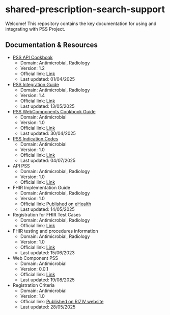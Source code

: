 # shared-prescription-search-support
Welcome! This repository contains the key documentation for using and integrating with PSS Project.

## Documentation & Resources
- [PSS API Cookbook](https://github.com/smals-belgium/shared-prescription-search-support/blob/master/PSS_API_Cookbook_v1.2.pdf)
  - Domain: Antimicrobial, Radiology
  - Version: 1.2
  - Official link: [Link](https://confluence.smals.be/pages/viewpage.action?pageId=460597855&spaceKey=HCHAUDIT&title=PSS%2BAntimicrobial&preview=/460597855/471842118/PSS_API_Cookbook_v1.2.pdf)
  - Last updated: 01/04/2025
- [PSS Integration Guide](https://github.com/smals-belgium/shared-prescription-search-support/blob/master/PSS%20Integration%20guide_Fin.pdf)
  - Domain: Antimicrobial, Radiology
  - Version: 1.4
  - Official link: [Link](https://confluence.smals.be/pages/viewpage.action?pageId=460597855&spaceKey=HCHAUDIT&title=PSS%2BAntimicrobial&preview=/460597855/471842094/PSS%20Integration%20guide_Fin.pdf)
  - Last updated: 13/05/2025
- [PSS WebComponents Cookbook Guide](https://github.com/smals-belgium/shared-prescription-search-support/blob/master/PSS_WebComponents_Cookbook_v1.pdf)
  - Domain: Antimicrobial
  - Version: 1.0
  - Official link: [Link](https://confluence.smals.be/pages/viewpage.action?pageId=460597855&spaceKey=HCHAUDIT&title=PSS%2BAntimicrobial&preview=/460597855/471842142/PSS_WebComponents_Cookbook_v1.pdf)
  - Last updated: 30/04/2025
- [PSS Indication Codes](https://github.com/smals-belgium/shared-prescription-search-support/blob/master/PSS_WebComponents_Cookbook_v1.pdf)
  - Domain: Antimicrobial
  - Version: 1.0
  - Official link: [Link](https://confluence.smals.be/pages/viewpage.action?pageId=460597855&spaceKey=HCHAUDIT&title=PSS%2BAntimicrobial&preview=/460597855/476131352/indication_codes.xlsx)
  - Last updated: 04/07/2025
- API PSS 
  - Domain: Antimicrobial, Radiology
  - Version: 1.0
  - Official link: [Link](https://portal.api.ehealth.fgov.be/api-details?apiId=a1977abb-7348-41bf-bd8f-3a7fc2f26e58&managerId=1&swaggerVersion=3.0&type=rest&usage=api&Itemid=171&catalogModuleId=120#methods)
- FHIR Implementation Guide
  - Domain: Antimicrobial, Radiology
  - Version: 1.0
  - Official link: [Published on eHealth](https://www.ehealth.fgov.be/standards/fhir/pss/artifacts.html)
  - Last updated: 14/05/2025
- Registration for FHIR Test Cases
  - Domain: Antimicrobial, Radiology
  - Official link: [Link](https://fhir-testserver.be/index.php/registration_form)
- FHIR testing and procedures information	
  - Domain: Antimicrobial, Radiology
  - Version: 1.0
  - Official link: [Link](https://docs.google.com/presentation/d/1mZEasXjsMlOKJKt5jRoWcZc2tCKtnH4T/edit?slide=id.p1#slide=id.p1)
  - Last updated: 15/06/2023
- Web Component PSS
  - Domain: Antimicrobial
  - Version: 0.0.1
  - Official link: [Link](https://www.npmjs.com/package/@smals-belgium-shared/shared-nihdi-pss-web-components)
  - Last updated: 19/08/2025
- Registration Criteria
  - Domain: Antimicrobial
  - Version: 1.0
  - Official link: [Published on RIZIV website](https://eur03.safelinks.protection.outlook.com/?url=https%3A%2F%2Fwww.riziv.fgov.be%2FSiteCollectionDocuments%2FPSS_Antimicrobial_Criteria_list_for_software_registration_Release_Version1_0.xlsx&data=05%7C02%7Cjeroen.dewilde%40riziv-inami.fgov.be%7C29c54d202af548bbacdb08dd9e0ca488%7C66c008a4b56549a993c9c1e64cad2e11%7C0%7C1%7C638840499977060738%7CUnknown%7CTWFpbGZsb3d8eyJFbXB0eU1hcGkiOnRydWUsIlYiOiIwLjAuMDAwMCIsIlAiOiJXaW4zMiIsIkFOIjoiTWFpbCIsIldUIjoyfQ%3D%3D%7C0%7C%7C%7C&sdata=S%2B1fqPZ8FWdWXEj2b0l89E1%2FvNpfEzHMp3UVYpEAQi0%3D&reserved=0)
  - Last updated: 28/05/2025
